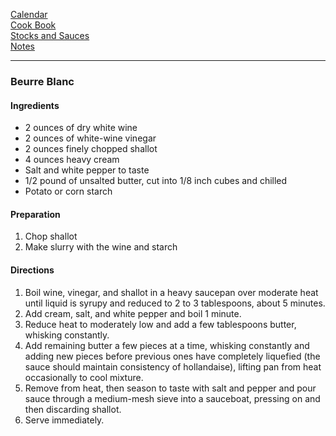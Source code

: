 [Calendar](https://github.com/vmsmith/EDT/blob/master/calendar.md)    
[Cook Book](https://github.com/vmsmith/CookBook/blob/master/README.md)    
[Stocks and Sauces](https://github.com/vmsmith/CookBook/blob/master/sauces.md)   
[Notes](https://github.com/vmsmith/CookBook/blob/master/notes.md)  

-----   

### Beurre Blanc  

#### Ingredients  

* 2 ounces of dry white wine
* 2 ounces of white-wine vinegar
* 2 ounces finely chopped shallot
* 4 ounces heavy cream
* Salt and white pepper to taste
* 1/2 pound of unsalted butter, cut into 1/8 inch cubes and chilled
* Potato or corn starch   

#### Preparation  
1. Chop shallot
2. Make slurry with the wine and starch   

#### Directions    
1. Boil wine, vinegar, and shallot in a heavy saucepan over moderate heat until liquid is syrupy and reduced to 2 to 3 tablespoons, about 5 minutes.   
2. Add cream, salt, and white pepper and boil 1 minute.   
3. Reduce heat to moderately low and add a few tablespoons butter, whisking constantly.   
4. Add remaining butter a few pieces at a time, whisking constantly and adding new pieces before previous ones have completely liquefied (the sauce should maintain consistency of hollandaise), lifting pan from heat occasionally to cool mixture.   
5. Remove from heat, then season to taste with salt and pepper and pour sauce through a medium-mesh sieve into a sauceboat, pressing on and then discarding shallot.   
6. Serve immediately.    

